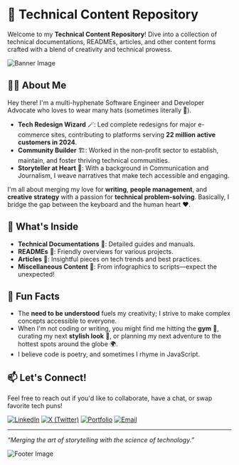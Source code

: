 # 🌟 Technical Content Repository

Welcome to my **Technical Content Repository**! Dive into a collection of technical documentations, READMEs, articles, and other content forms crafted with a blend of creativity and technical prowess.

![Banner Image](https://via.placeholder.com/800x100.png?text=Welcome+to+My+Technical+Content+Hub)

## 👋🏾 About Me

Hey there! I'm a multi-hyphenate Software Engineer and Developer Advocate who loves to wear many hats (sometimes literally 🎩).

- **Tech Redesign Wizard** 🪄: Led complete redesigns for major e-commerce sites, contributing to platforms serving **22 million active customers in 2024**.
- **Community Builder** 🏗️: Worked in the non-profit sector to establish, maintain, and foster thriving technical communities.
- **Storyteller at Heart** 📝: With a background in Communication and Journalism, I weave narratives that make tech accessible and engaging.

I'm all about merging my love for **writing**, **people management**, and **creative strategy** with a passion for **technical problem-solving**. Basically, I bridge the gap between the keyboard and the human heart ❤️.

## 📂 What's Inside

- **Technical Documentations** 📄: Detailed guides and manuals.
- **READMEs** 📘: Friendly overviews for various projects.
- **Articles** 📰: Insightful pieces on tech trends and best practices.
- **Miscellaneous Content** 🎁: From infographics to scripts—expect the unexpected!

## 🌈 Fun Facts

- The **need to be understood** fuels my creativity; I strive to make complex concepts accessible to everyone.
- When I'm not coding or writing, you might find me hitting the **gym** 💪, curating my next **stylish look** 👗, or planning my next adventure to the hottest spots around the globe 🌍.
- I believe code is poetry, and sometimes I rhyme in JavaScript.

## 📫 Let's Connect!

Feel free to reach out if you'd like to collaborate, have a chat, or swap favorite tech puns!

[![LinkedIn](https://img.shields.io/badge/-LinkedIn-blue)](https://www.linkedin.com/in/wslama)
[![X (Twitter)](https://img.shields.io/badge/-X-black)](https://twitter.com/kendacodes)
[![Portfolio](https://img.shields.io/badge/-Portfolio-red)](https://wiskinda.com)
[![Email](https://img.shields.io/badge/-Email-D14836)](mailto:k.lamandier@gmail.com)

---

*“Merging the art of storytelling with the science of technology.”*

![Footer Image](https://via.placeholder.com/800x100.png?text=Thanks+for+Visiting!)
